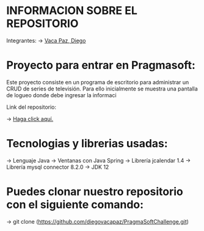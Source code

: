 # INFORMACION SOBRE EL REPOSITORIO
Integrantes: 
-> [Vaca Paz, Diego](https://github.com/diegovacapaz)

# Proyecto para entrar en Pragmasoft:

 Este proyecto consiste en un programa de escritorio para administrar un CRUD de series de televisión. Para ello inicialmente se muestra una pantalla de logueo donde debe ingresar la informaci

Link del repositorio:

-> [Haga click aquí.](https://github.com/diegovacapaz/PragmaSoftChallenge)

# Tecnologias y librerias usadas:

-> Lenguaje Java
-> Ventanas con Java Spring
-> Librería jcalendar 1.4
-> Librería mysql connector 8.2.0
-> JDK 12

# Puedes clonar nuestro repositorio con el siguiente comando: 

-> git clone (https://github.com/diegovacapaz/PragmaSoftChallenge.git)
